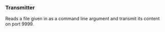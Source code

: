 ### Transmitter

Reads a file given in as a command line argument and transmit its content on port 9999.

